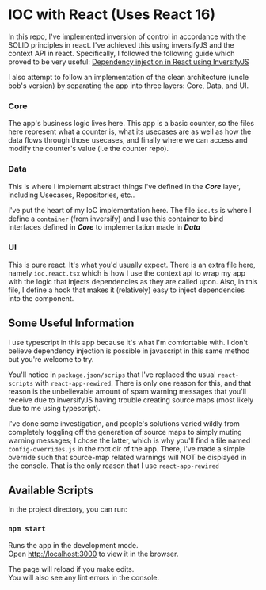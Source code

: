 # IOC with React (Uses React 16)

In this repo, I've implemented inversion of control in accordance with the SOLID
principles in react. I've achieved this using inversifyJS and the context API in
react. Specifically, I followed the following guide which proved to be very
useful: [Dependency injection in React using
InversifyJS](https://itnext.io/dependency-injection-in-react-using-inversifyjs-now-with-react-hooks-64f7f077cde6)

I also attempt to follow an implementation of the clean architecture (uncle
bob's version) by separating the app into three layers: Core, Data, and UI.

### Core
The app's business logic lives here. This app is a basic counter, so the files
here represent what a counter is, what its usecases are as well as how the data
flows through those usecases, and finally where we can access and modify the
counter's value (i.e the counter repo).

### Data
This is where I implement abstract things I've defined in the ***Core*** layer,
including Usecases, Repositories, etc..

I've put the heart of my IoC implementation here. The file `ioc.ts` is where I
define a `container` (from inversify) and I use this container to bind
interfaces defined in ***Core*** to implementation made in ***Data***

### UI
This is pure react. It's what you'd usually expect. There is an extra file here,
namely `ioc.react.tsx` which is how I use the context api to wrap my app with
the logic that injects dependencies as they are called upon. Also, in this file,
I define a hook that makes it (relatively) easy to inject dependencies into the
component.

## Some Useful Information
I use typescript in this app because it's what I'm comfortable with. I don't believe dependency injection is possible in javascript in this same method but you're welcome to try.

You'll notice in `package.json/scrips` that I've replaced the usual
`react-scripts` with `react-app-rewired`. There is only one reason for this, and
that reason is the unbelievable amount of spam warning messages that you'll
receive due to inversifyJS having trouble creating source maps (most likely due
to me using typescript).

I've done some investigation, and people's solutions varied wildly from
completely toggling off the generation of source maps to simply muting warning
messages; I chose the latter, which is why you'll find a file named
`config-overrides.js` in the root dir of the app. There, I've made a simple
override such that source-map related warnings will NOT be displayed in the
console. That is the only reason that I use `react-app-rewired`

## Available Scripts

In the project directory, you can run:

### `npm start`

Runs the app in the development mode.\
Open [http://localhost:3000](http://localhost:3000) to view it in the browser.

The page will reload if you make edits.\
You will also see any lint errors in the console.
